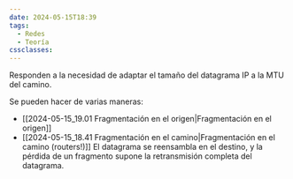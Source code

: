 ```yaml
---
date: 2024-05-15T18:39
tags:
  - Redes
  - Teoría
cssclasses:
---
```

Responden a la necesidad de adaptar el tamaño del datagrama IP a la MTU del camino.

Se pueden hacer de varias maneras:
* [[2024-05-15_19.01 Fragmentación en el origen|Fragmentación en el origen]]
* [[2024-05-15_18.41 Fragmentación en el camino|Fragmentación en el camino (routers!)]]
El datagrama se reensambla en el destino, y la pérdida de un fragmento supone la retransmisión completa del datagrama.